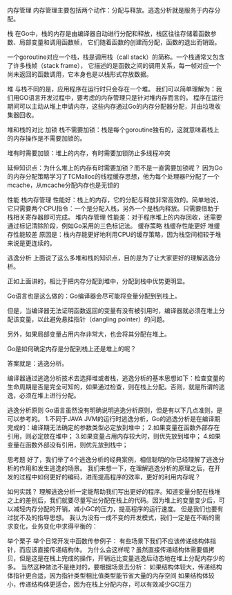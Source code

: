 内存管理
内存管理主要包括两个动作：分配与释放。逃逸分析就是服务于内存分配。

栈
在Go中，栈的内存是由编译器自动进行分配和释放，栈区往往存储着函数参数、局部变量和调用函数帧，
它们随着函数的创建而分配，函数的退出而销毁。

一个goroutine对应一个栈，栈是调用栈（call stack）的简称。一个栈通常又包含了许多栈帧（stack frame），
它描述的是函数之间的调用关系，每一帧对应一个尚未返回的函数调用，它本身也是以栈形式存放数据。

堆
与栈不同的是，应用程序在运行时只会存在一个堆。
我们可以简单理解为：我们用GO语言开发过程中，要考虑的内存管理只是针对堆内存而言的。
程序在运行期间可以主动从堆上申请内存，这些内存通过Go的内存分配器分配，并由垃圾收集器回收。

堆和栈的对比
加锁
栈不需要加锁：栈是每个goroutine独有的，这就意味着栈上的内存操作是不需要加锁的。

堆有时需要加锁：堆上的内存，有时需要加锁防止多线程冲突

延伸知识点：为什么堆上的内存有时需要加锁？而不是一直需要加锁呢？
因为Go的内存分配策略学习了TCMalloc的线程缓存思想，他为每个处理器P分配了一个mcache，从mcache分配内存也是无锁的

性能
栈内存管理 性能好：栈上的内存，它的分配与释放非常高效的。简单地说，它只需要两个CPU指令：一个是分配入栈，另外一个是栈内释放。只需要借助于栈相关寄存器即可完成。
堆内存管理 性能差：对于程序堆上的内存回收，还需要通过标记清除阶段，例如Go采用的三色标记法。
缓存策略
栈缓存性能更好
堆缓存性能较差
原因是：栈内存能更好地利用CPU的缓存策略，因为栈空间相较于堆来说是更连续的。

逃逸分析
上面说了这么多堆和栈的知识点，目的是为了让大家更好的理解逃逸分析。

正如上面讲的，相比于把内存分配到堆中，分配到栈中优势更明显。

Go语言也是这么做的：Go编译器会尽可能将变量分配到到栈上。

但是，当编译器无法证明函数返回的变量有没有被引用时，编译器就必须在堆上分配该变量，以此避免悬挂指针（dangling pointer）的问题。

另外，如果局部变量占用内存非常大，也会将其分配在堆上。

Go是如何确定内存是分配到栈上还是堆上的呢？

答案就是：逃逸分析。

编译器通过逃逸分析技术去选择堆或者栈，逃逸分析的基本思想如下：检查变量的生命周期是否是完全可知的，如果通过检查，则在栈上分配。否则，就是所谓的逃逸，必须在堆上进行分配。

逃逸分析原则
Go语言虽然没有明确说明逃逸分析原则，但是有以下几点准则，是可以参考的。
1.不同于JAVA JVM的运行时逃逸分析，Go的逃逸分析是在编译期完成的：编译期无法确定的参数类型必定放到堆中；
2.如果变量在函数外部存在引用，则必定放在堆中；
3.如果变量占用内存较大时，则优先放到堆中；
4.如果变量在函数外部没有引用，则优先放到栈中；

思考题
好了，我们举了4个逃逸分析的经典案例，相信聪明的你已经理解了逃逸分析的作用和发生逃逸的场景。
我们来想一下，在理解逃逸分析的原理之后，在开发的过程中如何更好的编码，进而提高程序的效率，更好的利用内存呢？

如何实践？
理解逃逸分析一定能帮助我们写出更好的程序。知道变量分配在栈堆之上的差别后，我们就要尽量写出分配在栈上的代码。因为堆上的变量变少后，可以减轻内存分配的开销，减小GC的压力，提高程序的运行速度。
但是我们也要有过犹不及的指导思想。
我认为没有一成不变的开发模式，我们一定是在不断的需求变化，业务变化中求得平衡的：

举个栗子
举个日常开发中函数传参例子：
有些场景下我们不应该传递结构体指针，而应该直接传递结构体。
为什么会这样呢？虽然直接传递结构体需要值拷贝，但是这是在栈上完成的操作，开销远比变量逃逸后动态地在堆上分配内存少的多。
当然这种做法不是绝对的，要根据场景去分析：
如果结构体较大，传递结构体指针更合适，因为指针类型相比值类型能节省大量的内存空间
如果结构体较小，传递结构体更适合，因为在栈上分配内存，可以有效减少GC压力